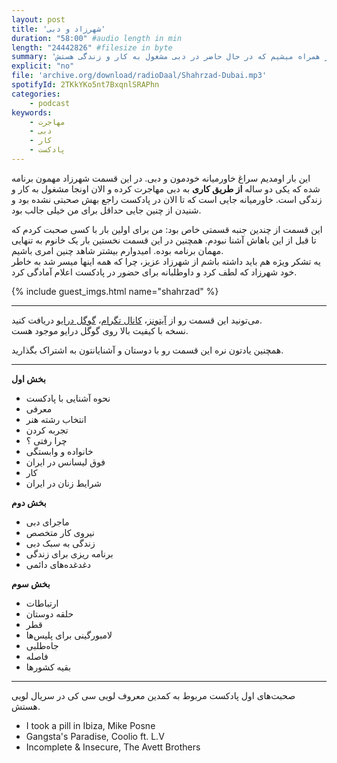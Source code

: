 ```yaml
---
layout: post
title: 'شهرزاد و دبی'
duration: "58:00" #audio length in min
length: "24442826" #filesize in byte
summary: 'این بار به خاورمیانه میایم و با شهرزار همراه میشیم که در حال حاضر در دبی مشغول به کار و زندگی هستش.'
explicit: "no"
file: 'archive.org/download/radioDaal/Shahrzad-Dubai.mp3'
spotifyId: 2TKkYKo5nt7BxqnlSRAPhn
categories:
    - podcast
keywords:
    - مهاجرت
    - دبی
    - کار
    - پادکست
---
```


این بار اومدیم سراغ خاورمیانه خودمون و دبی. در این قسمت شهرزاد مهمون برنامه شده که یکی دو ساله **از طریق کاری** به دبی مهاجرت کرده و الان اونجا مشغول به کار و زندگی است. خاورمیانه جایی است که تا الان در پادکست راجع بهش صحبتی نشده بود و شنیدن از چنین جایی حداقل برای من خیلی جالب بود.

این قسمت از چندین جنبه قسمتی خاص بود: من برای اولین بار با کسی صحبت کردم که تا قبل از این باهاش آشنا نبودم. همچنین در این قسمت نخستین بار یک خانوم به تنهایی مهمان برنامه بوده. امیدوارم بیشتر شاهد چنین امری باشیم.  
یه تشکر ویژه هم باید داشته باشم از شهرزاد عزیز، چرا که همه اینها میسر شد به خاطر خود شهرزاد که لطف کرد و داوطلبانه برای حضور در پادکست اعلام آمادگی کرد.

{% include guest_imgs.html name="shahrzad" %}
<!-- more -->

<hr>

می‌تونید این قسمت رو از [آیتونز](https://apple.co/2go4xdT)، [کانال تگرام](https://t.me/radioDaal)، [گوگل درایو](https://bit.ly/daal-12) دریافت کنید.  
نسخه با کیفیت بالا روی گوگل درایو موجود هست.

همچنین یادتون نره این قسمت رو با دوستان و آشنایانتون به اشتراک بگذارید.

<hr>

**بخش اول**

- نحوه آشنایی با پادکست
- معرفی
- انتخاب رشته هنر
- تجربه کردن
- چرا رفتی ؟
- خانواده و وابستگی
- فوق لیسانس در ایران
- کار 
- شرایط زنان در ایران

**بخش دوم**

- ماجرای دبی
- نیروی کار متخصص
- زندگی به سبک دبی
- برنامه ریزی برای زندگی
- دغدغده‌های دائمی

**بخش سوم**

- ارتباطات
- حلقه دوستان
- قطر
- لامبورگینی برای پلیس‌ها
- جاه‌طلبی
- فاصله
- بقیه کشورها

<hr>

صحبت‌های اول پادکست مربوط به کمدین معروف لویی سی کی در سریال لویی هستش.  
<div dir="ltr">
<ul>
<li>I took a pill in Ibiza, Mike Posne</li>
<li>Gangsta's Paradise, Coolio ft. L.V</li>
<li>Incomplete & Insecure, The Avett Brothers</li>
</ul>
</div>
